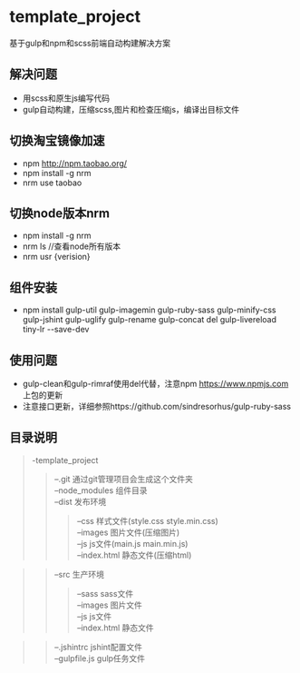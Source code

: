# template_project  
基于gulp和npm和scss前端自动构建解决方案  

## 解决问题  
 - 用scss和原生js编写代码  
 - gulp自动构建，压缩scss,图片和检查压缩js，编译出目标文件  

## 切换淘宝镜像加速  
 - npm http://npm.taobao.org/  
 - npm install -g nrm  
 - nrm use taobao  

## 切换node版本nrm  
 - npm install -g nrm  
 - nrm ls //查看node所有版本  
 - nrm usr {verision}  

## 组件安装  
 - npm install gulp-util gulp-imagemin gulp-ruby-sass gulp-minify-css gulp-jshint gulp-uglify gulp-rename gulp-concat del gulp-livereload tiny-lr --save-dev  

## 使用问题  
 - gulp-clean和gulp-rimraf使用del代替，注意npm https://www.npmjs.com 上包的更新  
 - 注意接口更新，详细参照https://github.com/sindresorhus/gulp-ruby-sass  

## 目录说明  
>-template_project  
>>–.git 通过git管理项目会生成这个文件夹  
>>–node_modules 组件目录  
>>–dist 发布环境  
  >>>–css 样式文件(style.css style.min.css)  
  >>>–images 图片文件(压缩图片)  
  >>>–js js文件(main.js main.min.js)  
  >>>–index.html 静态文件(压缩html)  

>>–src 生产环境  
  >>>–sass sass文件  
  >>>–images 图片文件  
  >>>–js js文件  
  >>>–index.html 静态文件  

>>–.jshintrc jshint配置文件  
>>–gulpfile.js gulp任务文件  
